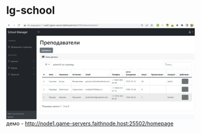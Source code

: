 # lg-school
![screenshot](/img_.png?raw=true)
демо - http://node1.game-servers.faithnode.host:25502/homepage
